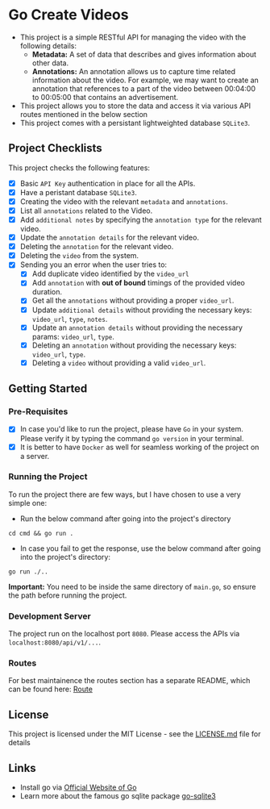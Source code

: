 # Go Create Videos

- This project is a simple RESTful API for managing the video with the following details:
    - **Metadata:** A set of data that describes and gives information about other data.
    - **Annotations:** An annotation allows us to capture time related information about the video. For example, we may want to create an annotation that references to a part of the video between 00:04:00 to 00:05:00 that contains an advertisement. 
- This project allows you to store the data and access it via various API routes mentioned in the below section
- This project comes with a persistant lightweighted database `SQLite3`.

## Project Checklists

This project checks the following features:
- [x] Basic `API Key` authentication in place for all the APIs.
- [x] Have a peristant database `SQLite3`.
- [x] Creating the video with the relevant `metadata` and `annotations`.
- [x] List all `annotations` related to the Video.
- [x] Add `additional notes` by specifying the `annotation type` for the relevant video.
- [x] Update the `annotation details` for the relevant video.
- [x] Deleting the `annotation` for the relevant video.
- [x] Deleting the `video` from the system.
- [x] Sending you an error when the user tries to:
    - [x] Add duplicate video identified by the `video_url`
    - [x] Add `annotation` with **out of bound** timings of the provided video duration.
    - [x] Get all the `annotations` without providing a proper `video_url`.
    - [x] Update `additional details` without providing the necessary keys: `video_url`, `type`, `notes`.
    - [x] Update an `annotation details` without providing the necessary params: `video_url`, `type`.
    - [x] Deleting an `annotation` without providing the necessary keys: `video_url`, `type`.
    - [x] Deleting a `video` without providing a valid `video_url`.

## Getting Started

### Pre-Requisites

- [x] In case you'd like to run the project, please have `Go` in your system. Please verify it by typing the command `go version` in your terminal.
- [x] It is better to have `Docker` as well for seamless working of the project on a server.

### Running the Project

To run the project there are few ways, but I have chosen to use a very simple one:
- Run the below command after going into the project's directory
```
cd cmd && go run .
```

- In case you fail to get the response, use the below command after going into the project's directory:
```
go run ./..
```

**Important:** You need to be inside the same directory of `main.go`, so ensure the path before running the project.

### Development Server

The project run on the localhost port `8080`. Please access the APIs via `localhost:8080/api/v1/...`.

### Routes

For best maintainence the routes section has a separate README, which can be found here: [Route](https://github.com/aloklearning/go-create-video/tree/main/pkg/handlers)

## License

This project is licensed under the MIT License - see the [LICENSE.md](https://github.com/aloklearning/go-create-video/blob/main/LICENSE.md) file for details

## Links

- Install go via [Official Website of Go](https://go.dev/)
- Learn more about the famous go sqlite package [go-sqlite3](https://pkg.go.dev/github.com/mattn/go-sqlite3)




